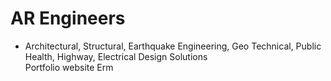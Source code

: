 # AR Engineers
* Architectural, Structural, Earthquake Engineering, Geo Technical, Public Health, Highway, Electrical Design Solutions  
Portfolio website
Erm
